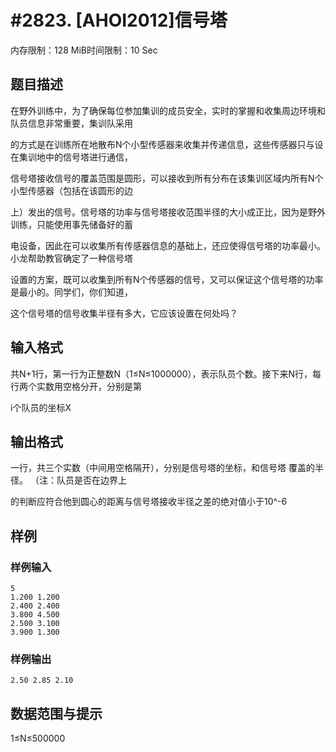 # #2823. [AHOI2012]信号塔

内存限制：128 MiB时间限制：10 Sec

## 题目描述

在野外训练中，为了确保每位参加集训的成员安全，实时的掌握和收集周边环境和队员信息非常重要，集训队采用

的方式是在训练所在地散布N个小型传感器来收集并传递信息，这些传感器只与设在集训地中的信号塔进行通信，

信号塔接收信号的覆盖范围是圆形，可以接收到所有分布在该集训区域内所有N个小型传感器（包括在该圆形的边

上）发出的信号。信号塔的功率与信号塔接收范围半径的大小成正比，因为是野外训练，只能使用事先储备好的蓄

电设备，因此在可以收集所有传感器信息的基础上，还应使得信号塔的功率最小。小龙帮助教官确定了一种信号塔

设置的方案，既可以收集到所有N个传感器的信号，又可以保证这个信号塔的功率是最小的。同学们，你们知道，

这个信号塔的信号收集半径有多大，它应该设置在何处吗？

## 输入格式

共N+1行，第一行为正整数N（1&le;N&le;1000000），表示队员个数。接下来N行，每行两个实数用空格分开，分别是第

i个队员的坐标X

## 输出格式

一行，共三个实数（中间用空格隔开），分别是信号塔的坐标，和信号塔 覆盖的半径。 （注：队员是否在边界上

的判断应符合他到圆心的距离与信号塔接收半径之差的绝对值小于10^-6

## 样例

### 样例输入

    
    5 
    1.200 1.200 
    2.400 2.400 
    3.800 4.500 
    2.500 3.100 
    3.900 1.300 
    

### 样例输出

    
    2.50 2.85 2.10 
    

## 数据范围与提示

1&le;N&le;500000 
